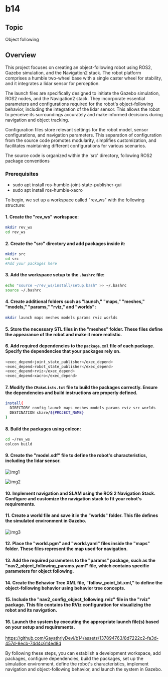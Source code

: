 # b14

## Topic
Object following

## Overview
This project focuses on creating an object-following robot using ROS2, Gazebo simulation, and the Navigation2 stack. The robot platform comprises a humble two-wheel base with a single caster wheel for stability, and it integrates a lidar sensor for perception.

The launch files are specifically designed to initiate the Gazebo simulation, ROS2 nodes, and the Navigation2 stack. They incorporate essential parameters and configurations required for the robot's object-following behavior, including the integration of the lidar sensor. This allows the robot to perceive its surroundings accurately and make informed decisions during navigation and object tracking.

Configuration files store relevant settings for the robot model, sensor configurations, and navigation parameters. This separation of configuration from the source code promotes modularity, simplifies customization, and facilitates maintaining different configurations for various scenarios.

The source code is organized within the 'src' directory, following ROS2 package conventions

### Prerequisites

- sudo apt install ros-humble-joint-state-publisher-gui
- sudo apt install ros-humble-xacro

To begin, we set up a workspace called "rev_ws" with the following structure:
#### 1. Create the "rev_ws" workspace:

```bash
mkdir rev_ws
cd rev_ws
```

#### 2. Create the "src" directory and add packages inside it:

```bash
mkdir src
cd src
#Add your packages here
```

#### 3. Add the workspace setup to the `.bashrc` file:

```bash
echo "source ~/rev_ws/install/setup.bash" >> ~/.bashrc
source ~/.bashrc
```

#### 4. Create additional folders such as "launch," "maps," "meshes," "models," "params," "rviz," and "worlds":

```bash
mkdir launch maps meshes models params rviz worlds
```
#### 5. Store the necessary STL files in the "meshes" folder. These files define the appearance of the robot and make it more realistic.

#### 6. Add required dependencies to the `package.xml` file of each package. Specify the dependencies that your packages rely on.

```bash
<exec_depend>joint_state_publisher</exec_depend>
<exec_depend>robot_state_publisher</exec_depend>
<exec_depend>rviz</exec_depend>
<exec_depend>xacro</exec_depend>
```

#### 7. Modify the `CMakeLists.txt` file to build the packages correctly. Ensure the dependencies and build instructions are properly defined.

```bash
install(
  DIRECTORY config launch maps meshes models params rviz src worlds
  DESTINATION share/${PROJECT_NAME}
)
```

#### 8. Build the packages using colcon:

```bash
cd ~/rev_ws
colcon build
```
#### 9. Create the "model.sdf" file to define the robot's characteristics, including the lidar sensor.
![img1](https://github.com/GayathriyDevi/b14/assets/137894763/4a0db7f3-5183-46c9-ad9a-8aa306a9bbbf)

![img2](https://github.com/GayathriyDevi/b14/assets/137894763/dd355d59-06e7-4213-aa97-cf4f90382384)




#### 10. Implement navigation and SLAM using the ROS 2 Navigation Stack. Configure and customize the navigation stack to fit your robot's requirements.

#### 11. Create a world file and save it in the "worlds" folder. This file defines the simulated environment in Gazebo.
![img3](https://github.com/GayathriyDevi/b14/assets/137894763/01165178-53cf-4f62-8b4b-27ae87d179c2)


#### 12. Place the "world.pgm" and "world.yaml" files inside the "maps" folder. These files represent the map used for navigation.

#### 13. Add the required parameters to the "params" package, such as the "nav2_object_following_params.yaml" file, which contains specific parameters for object following.

#### 14. Create the Behavior Tree XML file, "follow_point_bt.xml," to define the object-following behavior using behavior tree concepts.

#### 15. Include the "nav2_config_object_following.rviz" file in the "rviz" package. This file contains the RViz configuration for visualizing the robot and its navigation.

#### 16. Launch the system by executing the appropriate launch file(s) based on your setup and requirements.



https://github.com/GayathriyDevi/b14/assets/137894763/8d7222c2-fa3d-457d-8ecb-74d4c614ed8d




By following these steps, you can establish a development workspace, add packages, configure dependencies, build the packages, set up the simulation environment, define the robot's characteristics, implement navigation and object-following behavior, and launch the system in Gazebo.
